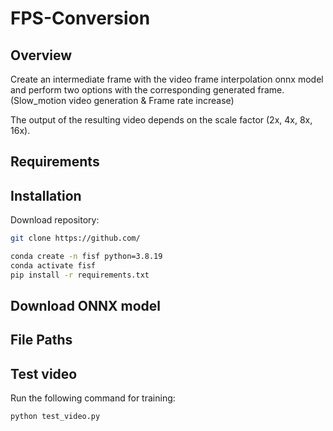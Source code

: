 # FPS-Conversion

## Overview
Create an intermediate frame with the video frame interpolation onnx model and perform two options with the corresponding generated frame. (Slow_motion video generation & Frame rate increase)

The output of the resulting video depends on the scale factor (2x, 4x, 8x, 16x).

## Requirements



## Installation

Download repository:
```bash
git clone https://github.com/
```

```bash
conda create -n fisf python=3.8.19
conda activate fisf
pip install -r requirements.txt
```

## Download ONNX model


## File Paths


## Test video

Run the following command for training:

```bash
python test_video.py
```
